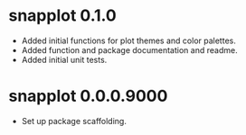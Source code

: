 # snapplot 0.1.0

* Added initial functions for  plot themes and color palettes.
* Added function and package documentation  and readme.
* Added initial unit tests.

# snapplot 0.0.0.9000

* Set up package scaffolding.
